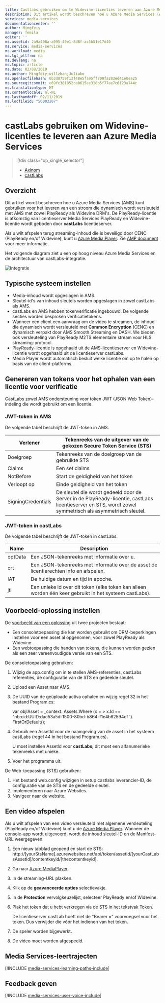 ```yaml
---
title: Castlabs gebruiken om te Widevine-licenties leveren aan Azure Media Services | Microsoft Docs
description: Dit artikel wordt beschreven hoe u Azure Media Services (AMS) kunt gebruiken voor het leveren van een stroom die dynamisch wordt versleuteld met AMS met zowel PlayReady als Widevine DRM's. De PlayReady-licentie is afkomstig van licentieserver Media Services PlayReady en Widevine-licentie wordt geboden door castLabs licentieserver.
services: media-services
documentationcenter: ''
author: Mingfeiy
manager: femila
editor: ''
ms.assetid: 2a9a408a-a995-49e1-8d8f-ac5b51e17d40
ms.service: media-services
ms.workload: media
ms.tgt_pltfrm: na
ms.devlang: na
ms.topic: article
ms.date: 02/08/2019
ms.author: Mingfeiy;willzhan;Juliako
ms.openlocfilehash: 0b3d8759f13f48e5fa95ff709fa283ed41e0ea25
ms.sourcegitcommit: e69fc381852ce8615ee318b5f77ae7c6123a744c
ms.translationtype: MT
ms.contentlocale: nl-NL
ms.lasthandoff: 02/11/2019
ms.locfileid: "56003207"
---
```

# <a name="using-castlabs-to-deliver-widevine-licenses-to-azure-media-services"></a>castLabs gebruiken om Widevine-licenties te leveren aan Azure Media Services 
> [!div class="op_single_selector"]
> * [Axinom](media-services-axinom-integration.md)
> * [castLabs](media-services-castlabs-integration.md)
> 
> 

## <a name="overview"></a>Overzicht

Dit artikel wordt beschreven hoe u Azure Media Services (AMS) kunt gebruiken voor het leveren van een stroom die dynamisch wordt versleuteld met AMS met zowel PlayReady als Widevine DRM's. De PlayReady-licentie is afkomstig van licentieserver Media Services PlayReady en Widevine-licentie wordt geboden door **castLabs** licentieserver.

Als u wilt afspelen terug streaming-inhoud die is beveiligd door CENC (PlayReady en/of Widevine), kunt u [Azure Media Player](http://amsplayer.azurewebsites.net/azuremediaplayer.html). Zie [AMP document](http://amp.azure.net/libs/amp/latest/docs/) voor meer informatie.

Het volgende diagram ziet u een op hoog niveau Azure Media Services en de architectuur van castLabs-integratie.

![Integratie](./media/media-services-castlabs-integration/media-services-castlabs-integration.png)

## <a name="typical-system-set-up"></a>Typische systeem instellen

* Media-inhoud wordt opgeslagen in AMS.
* Sleutel-id's van inhoud sleutels worden opgeslagen in zowel castLabs als AMS.
* castLabs en AMS hebben tokenverificatie ingebouwd. De volgende secties worden besproken verificatietokens. 
* Wanneer een client een aanvraag om de video te streamen, de inhoud die dynamisch wordt versleuteld met **Common Encryption** (CENC) en dynamisch verpakt door AMS Smooth Streaming en DASH. We bieden ook versleuteling van PlayReady M2TS elementaire stream voor HLS streaming-protocol.
* PlayReady-licentie is opgehaald uit de AMS-licentieserver en Widevine-licentie wordt opgehaald uit de licentieserver castLabs. 
* Media Player wordt automatisch besluit welke licentie om op te halen op basis van de client-platforms. 

## <a name="authentication-token-generation-for-getting-a-license"></a>Genereren van tokens voor het ophalen van een licentie voor verificatie

CastLabs zowel AMS ondersteuning voor token JWT (JSON Web Token)-indeling die wordt gebruikt om een licentie. 

### <a name="jwt-token-in-ams"></a>JWT-token in AMS

De volgende tabel beschrijft de JWT-token in AMS. 

| Verlener | Tekenreeks van de uitgever van de gekozen Secure Token Service (STS) |
| --- | --- |
| Doelgroep |Tekenreeks van de doelgroep van de gebruikte STS |
| Claims |Een set claims |
| NotBefore |Start de geldigheid van het token |
| Verloopt op |Einde geldigheid van het token |
| SigningCredentials |De sleutel die wordt gedeeld door de Server in de PlayReady-licentie, castLabs licentieserver en STS, wordt zowel symmetrisch als asymmetrisch sleutel. |

### <a name="jwt-token-in-castlabs"></a>JWT-token in castLabs

De volgende tabel beschrijft de JWT-token in castLabs. 

| Name | Description |
| --- | --- |
| optData |Een JSON-tekenreeks met informatie over u. |
| crt |Een JSON-tekenreeks met informatie over de asset de licentierechten info en afspelen. |
| IAT |De huidige datum en tijd in epoche. |
| jti |Een unieke id over dit token (elke token kan alleen worden één keer gebruikt in het systeem castLabs). |

## <a name="sample-solution-setup"></a>Voorbeeld-oplossing instellen

De [voorbeeld van een oplossing](https://github.com/AzureMediaServicesSamples/CastlabsIntegration) uit twee projecten bestaat:

* Een consoletoepassing die kan worden gebruikt om DRM-beperkingen instellen voor een asset al opgenomen, voor zowel PlayReady als Widevine.
* Een webtoepassing die handen van tokens, die kunnen worden gezien als een zeer vereenvoudigde versie van een STS.

De consoletoepassing gebruiken:

1. Wijzig de app.config om in te stellen AMS-referenties, castLabs referenties, de configuratie van de STS en gedeelde sleutel.
2. Upload een Asset naar AMS.
3. De UUID van de geüploade activa ophalen en wijzig regel 32 in het bestand Program.cs:
   
      var objIAsset = _context. Assets.Where (x = > x.Id == "nb:cid:UUID:dac53a5d-1500-80bd-b864-f1e4b62594cf '). FirstOrDefault();
4. Gebruik een AssetId voor de naamgeving van de asset in het systeem castLabs (regel 44 in het bestand Program.cs).
   
   U moet instellen AssetId voor **castLabs**; dit moet een alfanumerieke tekenreeks met unieke.
5. Voer het programma uit.

De Web-toepassing (STS) gebruiken:

1. Het bestand web.config wijzigen in setup castlabs leverancier-ID, de configuratie van de STS en de gedeelde sleutel.
2. Implementeren naar Azure Websites.
3. Navigeer naar de website.

## <a name="playing-back-a-video"></a>Een video afspelen

Als u wilt afspelen van een video versleuteld met algemene versleuteling (PlayReady en/of Widevine) kunt u de [Azure Media Player](http://amsplayer.azurewebsites.net/azuremediaplayer.html). Wanneer de console-app wordt uitgevoerd, wordt de inhoud sleutel-ID en de Manifest-URL weergegeven.

1. Een nieuw tabblad geopend en start de STS: http://[yourStsName].azurewebsites.net/api/token/assetid/[yourCastLabsAssetId]/contentkeyid/[thecontentkeyid].
2. Ga naar [Azure MediaPlayer](http://amsplayer.azurewebsites.net/azuremediaplayer.html).
3. In de streaming-URL plakken.
4. Klik op de **geavanceerde opties** selectievakje.
5. In de **Protection** vervolgkeuzelijst, selecteer PlayReady en/of Widevine.
6. Plak het token dat u hebt verkregen via de STS in het tekstvak Token. 
   
   De licentieserver castLab hoeft niet de "Bearer =" voorvoegsel voor het token. Dus verwijder die vóór het indienen van het token.
7. De speler worden bijgewerkt.
8. De video moet worden afgespeeld.

## <a name="media-services-learning-paths"></a>Media Services-leertrajecten
[!INCLUDE [media-services-learning-paths-include](../../../includes/media-services-learning-paths-include.md)]

## <a name="provide-feedback"></a>Feedback geven
[!INCLUDE [media-services-user-voice-include](../../../includes/media-services-user-voice-include.md)]

